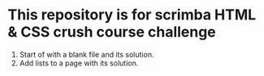 # This repository is for scrimba HTML & CSS crush course challenge

1. Start of with a blank file and its solution.
2. Add lists to a page with its solution.
